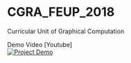 # CGRA_FEUP_2018
Curricular Unit of Graphical Computation

Demo Video [Youtube]\
[![Project Demo](https://img.youtube.com/vi/-DtR2mG6Md8/0.jpg)](https://www.youtube.com/watch?v=-DtR2mG6Md8)

